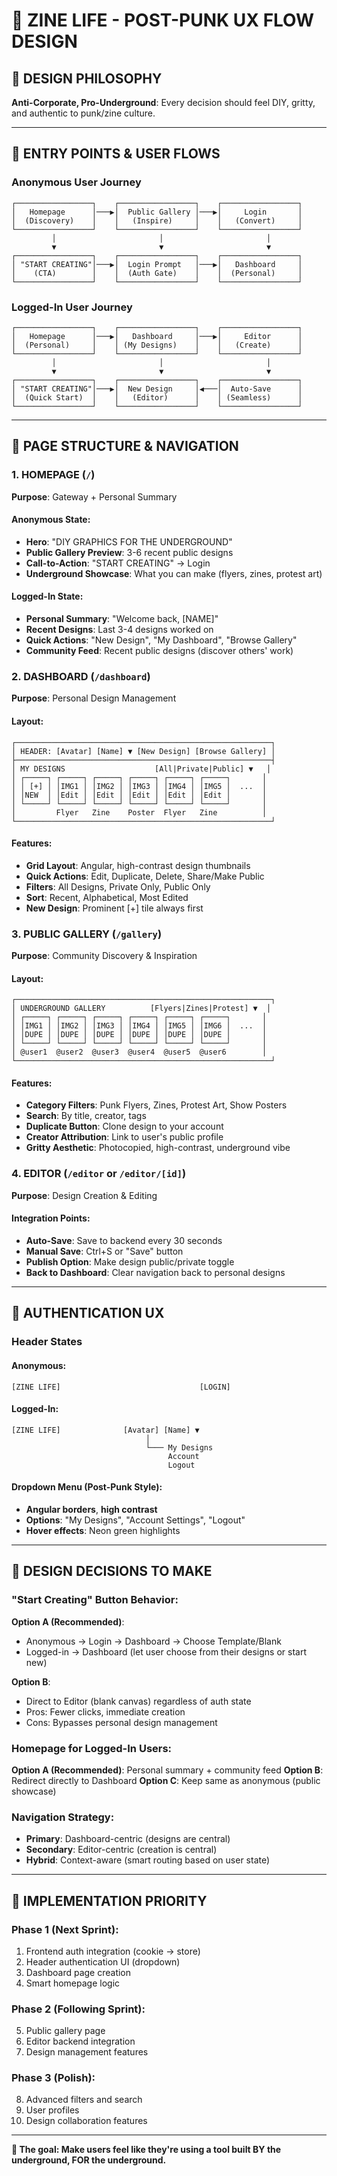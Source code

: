 # 🤘 ZINE LIFE - POST-PUNK UX FLOW DESIGN

## 🎯 DESIGN PHILOSOPHY
**Anti-Corporate, Pro-Underground**: Every decision should feel DIY, gritty, and authentic to punk/zine culture.

---

## 🚪 ENTRY POINTS & USER FLOWS

### **Anonymous User Journey**
```
┌─────────────────┐    ┌─────────────────┐    ┌─────────────────┐
│   Homepage      │───▶│  Public Gallery │───▶│     Login       │
│  (Discovery)    │    │   (Inspire)     │    │   (Convert)     │
└─────────────────┘    └─────────────────┘    └─────────────────┘
         │                       │                       │
         ▼                       ▼                       ▼
┌─────────────────┐    ┌─────────────────┐    ┌─────────────────┐
│ "START CREATING"│───▶│  Login Prompt   │───▶│   Dashboard     │
│    (CTA)        │    │  (Auth Gate)    │    │  (Personal)     │
└─────────────────┘    └─────────────────┘    └─────────────────┘
```

### **Logged-In User Journey**
```
┌─────────────────┐    ┌─────────────────┐    ┌─────────────────┐
│   Homepage      │───▶│   Dashboard     │───▶│     Editor      │
│  (Personal)     │    │ (My Designs)    │    │   (Create)      │
└─────────────────┘    └─────────────────┘    └─────────────────┘
         │                       │                       │
         ▼                       ▼                       ▼
┌─────────────────┐    ┌─────────────────┐    ┌─────────────────┐
│ "START CREATING"│───▶│  New Design     │◀───│  Auto-Save      │
│  (Quick Start)  │    │   (Editor)      │    │ (Seamless)      │
└─────────────────┘    └─────────────────┘    └─────────────────┘
```

---

## 📱 PAGE STRUCTURE & NAVIGATION

### **1. HOMEPAGE** (`/`)
**Purpose**: Gateway + Personal Summary

#### Anonymous State:
- **Hero**: "DIY GRAPHICS FOR THE UNDERGROUND" 
- **Public Gallery Preview**: 3-6 recent public designs
- **Call-to-Action**: "START CREATING" → Login
- **Underground Showcase**: What you can make (flyers, zines, protest art)

#### Logged-In State:
- **Personal Summary**: "Welcome back, [NAME]"
- **Recent Designs**: Last 3-4 designs worked on
- **Quick Actions**: "New Design", "My Dashboard", "Browse Gallery"
- **Community Feed**: Recent public designs (discover others' work)

### **2. DASHBOARD** (`/dashboard`)
**Purpose**: Personal Design Management

#### Layout:
```
┌─────────────────────────────────────────────────────────┐
│ HEADER: [Avatar] [Name] ▼ [New Design] [Browse Gallery] │
├─────────────────────────────────────────────────────────┤
│ MY DESIGNS                    [All|Private|Public] ▼   │
│ ┌─────┐ ┌─────┐ ┌─────┐ ┌─────┐ ┌─────┐ ┌─────┐       │
│ │ [+] │ │IMG1 │ │IMG2 │ │IMG3 │ │IMG4 │ │IMG5 │  ...  │
│ │NEW  │ │Edit │ │Edit │ │Edit │ │Edit │ │Edit │       │
│ └─────┘ └─────┘ └─────┘ └─────┘ └─────┘ └─────┘       │
│         Flyer   Zine    Poster  Flyer   Zine          │
└─────────────────────────────────────────────────────────┘
```

#### Features:
- **Grid Layout**: Angular, high-contrast design thumbnails
- **Quick Actions**: Edit, Duplicate, Delete, Share/Make Public
- **Filters**: All Designs, Private Only, Public Only
- **Sort**: Recent, Alphabetical, Most Edited
- **New Design**: Prominent [+] tile always first

### **3. PUBLIC GALLERY** (`/gallery`)
**Purpose**: Community Discovery & Inspiration

#### Layout:
```
┌─────────────────────────────────────────────────────────┐
│ UNDERGROUND GALLERY          [Flyers|Zines|Protest] ▼  │
│ ┌─────┐ ┌─────┐ ┌─────┐ ┌─────┐ ┌─────┐ ┌─────┐       │
│ │IMG1 │ │IMG2 │ │IMG3 │ │IMG4 │ │IMG5 │ │IMG6 │  ...  │
│ │DUPE │ │DUPE │ │DUPE │ │DUPE │ │DUPE │ │DUPE │       │
│ └─────┘ └─────┘ └─────┘ └─────┘ └─────┘ └─────┘       │
│ @user1  @user2  @user3  @user4  @user5  @user6        │
└─────────────────────────────────────────────────────────┘
```

#### Features:
- **Category Filters**: Punk Flyers, Zines, Protest Art, Show Posters
- **Search**: By title, creator, tags
- **Duplicate Button**: Clone design to your account
- **Creator Attribution**: Link to user's public profile
- **Gritty Aesthetic**: Photocopied, high-contrast, underground vibe

### **4. EDITOR** (`/editor` or `/editor/[id]`)
**Purpose**: Design Creation & Editing

#### Integration Points:
- **Auto-Save**: Save to backend every 30 seconds
- **Manual Save**: Ctrl+S or "Save" button
- **Publish Option**: Make design public/private toggle
- **Back to Dashboard**: Clear navigation back to personal designs

---

## 🔐 AUTHENTICATION UX

### **Header States**

#### Anonymous:
```
[ZINE LIFE]                               [LOGIN]
```

#### Logged-In:
```
[ZINE LIFE]              [Avatar] [Name] ▼
                              │
                              └─── My Designs
                                   Account  
                                   Logout
```

#### Dropdown Menu (Post-Punk Style):
- **Angular borders**, **high contrast**
- **Options**: "My Designs", "Account Settings", "Logout"
- **Hover effects**: Neon green highlights

---

## 🎨 DESIGN DECISIONS TO MAKE

### **"Start Creating" Button Behavior:**
**Option A (Recommended)**: 
- Anonymous → Login → Dashboard → Choose Template/Blank
- Logged-in → Dashboard (let user choose from their designs or start new)

**Option B**: 
- Direct to Editor (blank canvas) regardless of auth state
- Pros: Fewer clicks, immediate creation
- Cons: Bypasses personal design management

### **Homepage for Logged-In Users:**
**Option A (Recommended)**: Personal summary + community feed
**Option B**: Redirect directly to Dashboard
**Option C**: Keep same as anonymous (public showcase)

### **Navigation Strategy:**
- **Primary**: Dashboard-centric (designs are central)
- **Secondary**: Editor-centric (creation is central)
- **Hybrid**: Context-aware (smart routing based on user state)

---

## 🚀 IMPLEMENTATION PRIORITY

### **Phase 1 (Next Sprint)**:
1. Frontend auth integration (cookie → store)
2. Header authentication UI (dropdown)
3. Dashboard page creation
4. Smart homepage logic

### **Phase 2 (Following Sprint)**:
5. Public gallery page
6. Editor backend integration
7. Design management features

### **Phase 3 (Polish)**:
8. Advanced filters and search
9. User profiles
10. Design collaboration features

---

**🤘 The goal: Make users feel like they're using a tool built BY the underground, FOR the underground.**